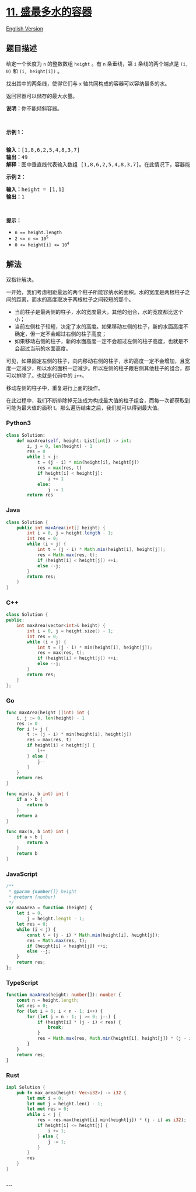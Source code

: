 # [11. 盛最多水的容器](https://leetcode-cn.com/problems/container-with-most-water)

[English Version](/solution/0000-0099/0011.Container%20With%20Most%20Water/README_EN.md)

## 题目描述

<!-- 这里写题目描述 -->

<p>给定一个长度为 <code>n</code> 的整数数组&nbsp;<code>height</code>&nbsp;。有&nbsp;<code>n</code>&nbsp;条垂线，第 <code>i</code> 条线的两个端点是&nbsp;<code>(i, 0)</code>&nbsp;和&nbsp;<code>(i, height[i])</code>&nbsp;。</p>

<p>找出其中的两条线，使得它们与&nbsp;<code>x</code>&nbsp;轴共同构成的容器可以容纳最多的水。</p>

<p>返回容器可以储存的最大水量。</p>

<p><strong>说明：</strong>你不能倾斜容器。</p>

<p>&nbsp;</p>

<p><strong>示例 1：</strong></p>

<p><img alt="" src="https://cdn.jsdelivr.net/gh/doocs/leetcode@main/solution/0000-0099/0011.Container%20With%20Most%20Water/images/question_11.jpg" /></p>

<pre>
<strong>输入：</strong>[1,8,6,2,5,4,8,3,7]
<strong>输出：</strong>49 
<strong>解释：</strong>图中垂直线代表输入数组 [1,8,6,2,5,4,8,3,7]。在此情况下，容器能够容纳水（表示为蓝色部分）的最大值为&nbsp;49。</pre>

<p><strong>示例 2：</strong></p>

<pre>
<strong>输入：</strong>height = [1,1]
<strong>输出：</strong>1
</pre>

<p>&nbsp;</p>

<p><strong>提示：</strong></p>

<ul>
	<li><code>n == height.length</code></li>
	<li><code>2 &lt;= n &lt;= 10<sup>5</sup></code></li>
	<li><code>0 &lt;= height[i] &lt;= 10<sup>4</sup></code></li>
</ul>

## 解法

<!-- 这里可写通用的实现逻辑 -->

双指针解决。

一开始，我们考虑相距最远的两个柱子所能容纳水的面积。水的宽度是两根柱子之间的距离，而水的高度取决于两根柱子之间较短的那个。

-   当前柱子是最两侧的柱子，水的宽度最大，其他的组合，水的宽度都比这个小；
-   当前左侧柱子较短，决定了水的高度。如果移动左侧的柱子，新的水面高度不确定，但一定不会超过右侧的柱子高度；
-   如果移动右侧的柱子，新的水面高度一定不会超过左侧的柱子高度，也就是不会超过当前的水面高度。

可见，如果固定左侧的柱子，向内移动右侧的柱子，水的高度一定不会增加，且宽度一定减少，所以水的面积一定减少。所以左侧的柱子跟右侧其他柱子的组合，都可以排除了。也就是代码中的 `i++`。

移动左侧的柱子中，重复进行上面的操作。

在此过程中，我们不断排除掉无法成为构成最大值的柱子组合，而每一次都获取到可能为最大值的面积 t。那么遍历结束之后，我们就可以得到最大值。

<!-- tabs:start -->

### **Python3**

<!-- 这里可写当前语言的特殊实现逻辑 -->

```python
class Solution:
    def maxArea(self, height: List[int]) -> int:
        i, j = 0, len(height) - 1
        res = 0
        while i < j:
            t = (j - i) * min(height[i], height[j])
            res = max(res, t)
            if height[i] < height[j]:
                i += 1
            else:
                j -= 1
        return res
```

### **Java**

<!-- 这里可写当前语言的特殊实现逻辑 -->

```java
class Solution {
    public int maxArea(int[] height) {
        int i = 0, j = height.length - 1;
        int res = 0;
        while (i < j) {
            int t = (j - i) * Math.min(height[i], height[j]);
            res = Math.max(res, t);
            if (height[i] < height[j]) ++i;
            else --j;
        }
        return res;
    }
}
```

### **C++**

```cpp
class Solution {
public:
    int maxArea(vector<int>& height) {
        int i = 0, j = height.size() - 1;
        int res = 0;
        while (i < j) {
            int t = (j - i) * min(height[i], height[j]);
            res = max(res, t);
            if (height[i] < height[j]) ++i;
            else --j;
        }
        return res;
    }
};
```

### **Go**

```go
func maxArea(height []int) int {
    i, j := 0, len(height) - 1
    res := 0
    for i != j {
        t := (j - i) * min(height[i], height[j])
        res = max(res, t)
        if height[i] < height[j] {
            i++
        } else {
            j--
        }
    }
    return res
}

func min(a, b int) int {
    if a > b {
        return b
    }
    return a
}

func max(a, b int) int {
    if a > b {
        return a
    }
    return b
}
```

### **JavaScript**

```js
/**
 * @param {number[]} height
 * @return {number}
 */
var maxArea = function (height) {
    let i = 0,
        j = height.length - 1;
    let res = 0;
    while (i < j) {
        const t = (j - i) * Math.min(height[i], height[j]);
        res = Math.max(res, t);
        if (height[i] < height[j]) ++i;
        else --j;
    }
    return res;
};
```

### **TypeScript**

```ts
function maxArea(height: number[]): number {
    const n = height.length;
    let res = 0;
    for (let i = 0; i < n - 1; i++) {
        for (let j = n - 1; j >= 0; j--) {
            if (height[i] * (j - i) < res) {
                break;
            }
            res = Math.max(res, Math.min(height[i], height[j]) * (j - i));
        }
    }
    return res;
}
```

### **Rust**

```rust
impl Solution {
    pub fn max_area(height: Vec<i32>) -> i32 {
        let mut i = 0;
        let mut j = height.len() - 1;
        let mut res = 0;
        while i < j {
            res = res.max(height[i].min(height[j]) * (j - i) as i32);
            if height[i] <= height[j] {
                i += 1;
            } else {
                j -= 1;
            }
        }
        res
    }
}
```

### **...**

```

```

<!-- tabs:end -->
